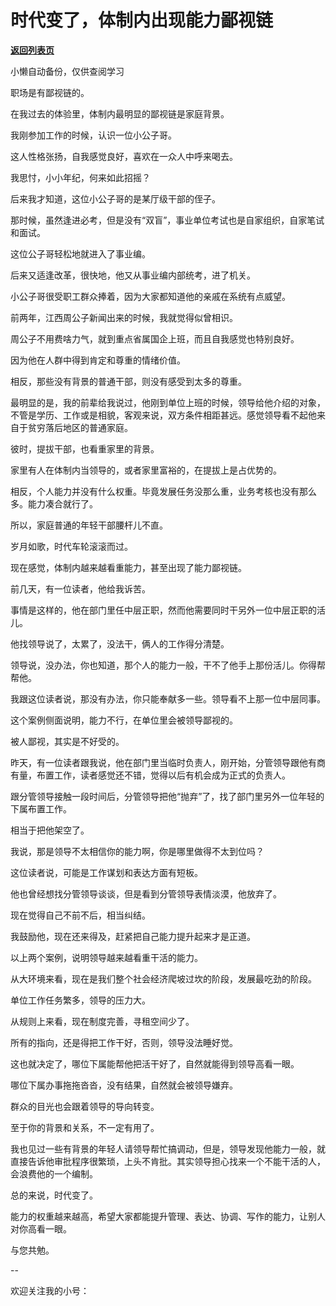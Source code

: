 # 时代变了，体制内出现能力鄙视链

[**返回列表页**](/gzh/费曼的小茶馆)

小懒自动备份，仅供查阅学习

职场是有鄙视链的。  

在我过去的体验里，体制内最明显的鄙视链是家庭背景。

我刚参加工作的时候，认识一位小公子哥。  

这人性格张扬，自我感觉良好，喜欢在一众人中呼来喝去。

我思忖，小小年纪，何来如此招摇？

后来我才知道，这位小公子哥的是某厅级干部的侄子。  

那时候，虽然逢进必考，但是没有“双盲”，事业单位考试也是自家组织，自家笔试和面试。

这位公子哥轻松地就进入了事业编。  

后来又适逢改革，很快地，他又从事业编内部统考，进了机关。  

小公子哥很受职工群众捧着，因为大家都知道他的亲戚在系统有点威望。  

前两年，江西周公子新闻出来的时候，我就觉得似曾相识。  

周公子不用费啥力气，就到重点省属国企上班，而且自我感觉也特别良好。  

因为他在人群中得到肯定和尊重的情绪价值。

相反，那些没有背景的普通干部，则没有感受到太多的尊重。  

最明显的是，我的前辈给我说过，他刚到单位上班的时候，领导给他介绍的对象，不管是学历、工作或是相貌，客观来说，双方条件相距甚远。感觉领导看不起他来自于贫穷落后地区的普通家庭。

彼时，提拔干部，也看重家里的背景。

家里有人在体制内当领导的，或者家里富裕的，在提拔上是占优势的。

相反，个人能力并没有什么权重。毕竟发展任务没那么重，业务考核也没有那么多。能力凑合就行了。

所以，家庭普通的年轻干部腰杆儿不直。

岁月如歌，时代车轮滚滚而过。

现在感觉，体制内越来越看重能力，甚至出现了能力鄙视链。

前几天，有一位读者，他给我诉苦。

事情是这样的，他在部门里任中层正职，然而他需要同时干另外一位中层正职的活儿。

他找领导说了，太累了，没法干，俩人的工作得分清楚。

领导说，没办法，你也知道，那个人的能力一般，干不了他手上那份活儿。你得帮帮他。

我跟这位读者说，那没有办法，你只能奉献多一些。领导看不上那一位中层同事。  

这个案例侧面说明，能力不行，在单位里会被领导鄙视的。

被人鄙视，其实是不好受的。  

昨天，有一位读者跟我说，他在部门里当临时负责人，刚开始，分管领导跟他有商有量，布置工作，读者感觉还不错，觉得以后有机会成为正式的负责人。

跟分管领导接触一段时间后，分管领导把他“抛弃”了，找了部门里另外一位年轻的下属布置工作。  

相当于把他架空了。

我说，那是领导不太相信你的能力啊，你是哪里做得不太到位吗？  

这位读者说，可能是工作谋划和表达方面有短板。  

他也曾经想找分管领导谈谈，但是看到分管领导表情淡漠，他放弃了。

现在觉得自己不前不后，相当纠结。

我鼓励他，现在还来得及，赶紧把自己能力提升起来才是正道。  

以上两个案例，说明领导越来越看重干活的能力。  

从大环境来看，现在是我们整个社会经济爬坡过坎的阶段，发展最吃劲的阶段。

单位工作任务繁多，领导的压力大。

从规则上来看，现在制度完善，寻租空间少了。

所有的指向，还是得把工作干好，否则，领导没法睡好觉。  

这也就决定了，哪位下属能帮他把活干好了，自然就能得到领导高看一眼。

哪位下属办事拖拖沓沓，没有结果，自然就会被领导嫌弃。

群众的目光也会跟着领导的导向转变。

至于你的背景和关系，不一定有用了。

我也见过一些有背景的年轻人请领导帮忙搞调动，但是，领导发现他能力一般，就直接告诉他审批程序很繁琐，上头不肯批。其实领导担心找来一个不能干活的人，会浪费他的一个编制。  

总的来说，时代变了。

能力的权重越来越高，希望大家都能提升管理、表达、协调、写作的能力，让别人对你高看一眼。

与您共勉。

\--

欢迎关注我的小号：


